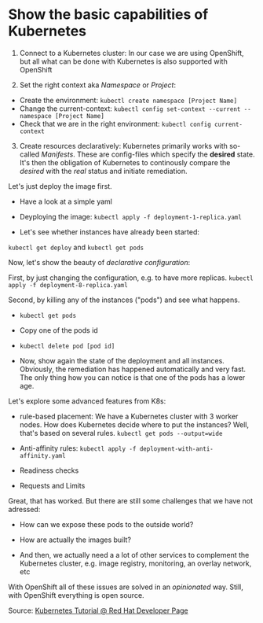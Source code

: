 # Show the basic capabilities of Kubernetes

1. Connect to a Kubernetes cluster:
In our case we are using OpenShift, but all what can be done with Kubernetes is also supported with OpenShift

2. Set the right context aka *Namespace* or *Project*:  
- Create the environment: `kubectl create namespace [Project Name]`
- Change the current-context: `kubectl config set-context --current --namespace [Project Name]`
- Check that we are in the right environment: `kubectl config current-context`

3. Create resources declaratively:
Kubernetes primarily works with so-called *Manifests*. These are config-files which specify the **desired** state. It's then the obligation of Kubernetes to continously compare the *desired* with the *real* status and initiate remediation. 

Let's just deploy the image first.

- Have a look at a simple yaml

- Deyploying the image: `kubectl apply -f deployment-1-replica.yaml`

- Let's see whether instances have already been started: 

`kubectl get deploy` and `kubectl get pods`

Now, let's show the beauty of *declarative configuration*:

First, by just changing the configuration, e.g. to have more replicas.
`kubectl apply -f deployment-8-replica.yaml`


Second, by killing any of the instances ("pods") and see what happens.
- `kubectl get pods`

- Copy one of the pods id

- `kubectl delete pod [pod id]`

- Now, show again the state of the deployment and all instances. Obviously, the remediation has happened automatically and very fast. The only thing how you can notice is that one of the pods has a lower age.


Let's explore some advanced features from K8s:
- rule-based placement:
We have a Kubernetes cluster with 3 worker nodes. How does Kubernetes decide where to put the instances? Well, that's based on several rules.
`kubectl get pods --output=wide`

- Anti-affinity rules:
`kubectl apply -f deployment-with-anti-affinity.yaml`

- Readiness checks

- Requests and Limits


Great, that has worked. But there are still some challenges that we have not adressed:

- How can we expose these pods to the outside world?

- How are actually the images built?

- And then, we actually need a a lot of other services to complement the Kubernetes cluster, e.g. image registry, monitoring, an overlay network, etc


With OpenShift all of these issues are solved in an *opinionated* way. Still, with OpenShift everything is open source. 


Source: [Kubernetes Tutorial @ Red Hat Developer Page](https://redhat-scholars.github.io/kubernetes-tutorial/kubernetes-tutorial/kubectl.html)

